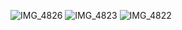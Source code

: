 ![IMG_4826](https://github.com/MattHatwey/SeedStore/assets/65838701/45345acd-7d33-43c4-9b67-8bf53f873613)
![IMG_4823](https://github.com/MattHatwey/SeedStore/assets/65838701/2b45586c-bc7c-4299-bd67-f678b5978942)
![IMG_4822](https://github.com/MattHatwey/SeedStore/assets/65838701/3a34e894-5e96-47f1-b274-eb5aa45fd24d)
